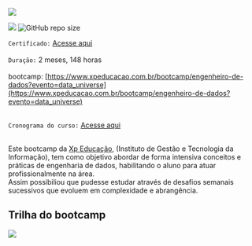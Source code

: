 [![](https://github.com/masedos/Bootcamp-Engenharia-de-Dados-Cloud/blob/main/logo.png)](https://www.linkedin.com/in/jairengdados/)

[![](https://img.shields.io/badge/made%20by-jair-blue)](https://www.linkedin.com/in/jairengdados/)
![GitHub repo size](https://img.shields.io/badge/-engenheiro%20de%20dados-green)


`Certificado:` [Acesse aqui](https://github.com/Jair-pc/Bootcamp-Engenheiro_de_Dados-IGTI/blob/master/Certificado.pdf)
</br></br>
`Duração:` 2 meses, 148 horas
</br></br>
bootcamp: [https://www.xpeducacao.com.br/bootcamp/engenheiro-de-dados?evento=data_universe](https://www.xpeducacao.com.br/bootcamp/engenheiro-de-dados?evento=data_universe)
</br></br>

`Cronograma do curso:` [Acesse aqui](https://github.com/Jair-pc/Bootcamp-Engenheiro_de_Dados-IGTI/blob/master/Cronograma%20do%20nan%20-%20BTC%20Bootcamp%20Engenheiro%20De%20Dados%2022-2.png)
</br></br>


Este bootcamp da [Xp Educação](https://www.xpeducacao.com.br/), (Instituto de Gestão e Tecnologia da Informação), tem como objetivo abordar de forma intensiva conceitos e práticas de engenharia de dados, habilitando o aluno para atuar profissionalmente na área.</br>
Assim possibiliou que pudesse estudar através de desafios semanais sucessivos que evoluem em complexidade e abrangência.


## Trilha do bootcamp

![](https://github.com/Jair-pc/Bootcamp-Engenheiro_de_Dados-IGTI/blob/master/Trilha%20Engenharia%20de%20Dados.png)

